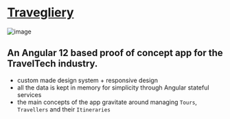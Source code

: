 # [Travegliery](https://zdravkokirilov.github.io/travegliery/)

![image](https://github.com/ZdravkoKirilov/travegliery/assets/7837331/12b445cf-5d9d-4406-badd-70683da22884)


## An Angular 12 based proof of concept app for the TravelTech industry.

- custom made design system + responsive design
- all the data is kept in memory for simplicity through Angular stateful services
- the main concepts of the app gravitate around managing `Tours`, `Travellers` and their `Itineraries`





